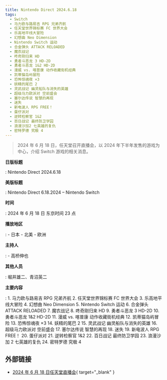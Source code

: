 ```yaml
---
title: Nintendo Direct 2024.6.18
tags:
  - Switch
  - 马力欧与路易吉 RPG 兄弟齐航
  - 任天堂世界锦标赛 FC 世界大会
  - 乐高地平线大冒险
  - 幻想曲 Neo Dimension
  - Nintendo Switch 运动
  - 合金弹头 ATTACK RELOADED
  - 魔农战记
  - 咚奇刚归来 HD
  - 勇者斗恶龙 3 HD-2D
  - 勇者斗恶龙 1&2 HD-2D
  - 漫威 vs. 喀普康 动作收藏街机经典
  - 凯蒂猫岛屿冒险
  - 恐怖惊魂夜 ×3
  - 妖精的尾巴 2
  - 灵武战记 幽灵船队与消失的英雄
  - 超级马力欧派对 空前盛会
  - 塞尔达传说 智慧的再现
  - 迷失
  - 新电波人 RPG FREE！
  - 蛋仔派对
  - 逆转检察官 1&2
  - 百日战记 最终防卫学园
  - 浪漫沙加2 七英雄的复仇
  - 密特罗德 究极 4
---
```


> 2024 年 6 月 18 日，任天堂召开直播会，以 2024 年下半年发售的游戏为中心，介绍 Switch 游戏的相关消息。

**日版标题**

:	Nintendo Direct 2024.6.18

**美版标题**

:	Nintendo Direct 6.18.2024 – Nintendo Switch

**时间**

:	2024 年 6 月 18 日 东京时间 23 点

**播放地区**

:	- 日本
	- 北美
	- 欧洲

**主持人**

:	- 高桥伸也

**其他人员**

:	堀井雄二、青沼英二

**主要内容**

:	1. 马力欧与路易吉 RPG 兄弟齐航
	2. 任天堂世界锦标赛 FC 世界大会
	3. 乐高地平线大冒险
	4. 幻想曲 Neo Dimension
	5. Nintendo Switch 运动
	6. 合金弹头 ATTACK RELOADED
	7. 魔农战记
	8. 咚奇刚归来 HD
	9. 勇者斗恶龙 3 HD-2D
	10. 勇者斗恶龙 1&2 HD-2D
	11. 漫威 vs. 喀普康 动作收藏街机经典
	12. 凯蒂猫岛屿冒险
	13. 恐怖惊魂夜 ×3
	14. 妖精的尾巴 2
	15. 灵武战记 幽灵船队与消失的英雄
	16. 超级马力欧派对 空前盛会
	17. 塞尔达传说 智慧的再现
	18. 迷失
	19. 新电波人 RPG FREE！
	20. 蛋仔派对
	21. 逆转检察官 1&2
	22. 百日战记 最终防卫学园
	23. 浪漫沙加 2 七英雄的复仇
	24. 密特罗德 究极 4

## 外部链接

- [2024 年 6 月 18 日任天堂直播会](https://www.bilibili.com/video/BV1Ws421T7VF/){ target="_blank" }
